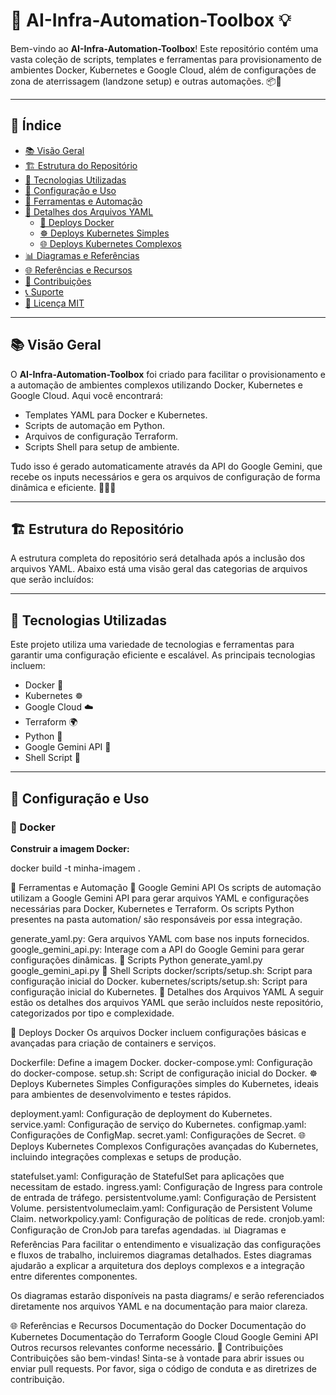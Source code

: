 # 🚀 AI-Infra-Automation-Toolbox 💡

Bem-vindo ao **AI-Infra-Automation-Toolbox**! Este repositório contém uma vasta coleção de scripts, templates e ferramentas para provisionamento de ambientes Docker, Kubernetes e Google Cloud, além de configurações de zona de aterrissagem (landzone setup) e outras automações. 📦🔧

---

## 📜 Índice

- [📚 Visão Geral](#-visão-geral)
- [🏗️ Estrutura do Repositório](#️-estrutura-do-repositório)
- [🚀 Tecnologias Utilizadas](#-tecnologias-utilizadas)
- [🔧 Configuração e Uso](#-configuração-e-uso)
- [🧰 Ferramentas e Automação](#-ferramentas-e-automação)
- [📂 Detalhes dos Arquivos YAML](#-detalhes-dos-arquivos-yaml)
  - [🐳 Deploys Docker](#-deploys-docker)
  - [☸️ Deploys Kubernetes Simples](#-deploys-kubernetes-simples)
  - [🌐 Deploys Kubernetes Complexos](#-deploys-kubernetes-complexos)
- [📊 Diagramas e Referências](#-diagramas-e-referências)
- [🌐 Referências e Recursos](#-referências-e-recursos)
- [👥 Contribuições](#-contribuições)
- [📞 Suporte](#-suporte)
- [📜 Licença MIT](#-licença-mit)

---

## 📚 Visão Geral

O **AI-Infra-Automation-Toolbox** foi criado para facilitar o provisionamento e a automação de ambientes complexos utilizando Docker, Kubernetes e Google Cloud. Aqui você encontrará:

- Templates YAML para Docker e Kubernetes.
- Scripts de automação em Python.
- Arquivos de configuração Terraform.
- Scripts Shell para setup de ambiente.

Tudo isso é gerado automaticamente através da API do Google Gemini, que recebe os inputs necessários e gera os arquivos de configuração de forma dinâmica e eficiente. 🧑‍💻✨

---

## 🏗️ Estrutura do Repositório

A estrutura completa do repositório será detalhada após a inclusão dos arquivos YAML. Abaixo está uma visão geral das categorias de arquivos que serão incluídos:



---

## 🚀 Tecnologias Utilizadas

Este projeto utiliza uma variedade de tecnologias e ferramentas para garantir uma configuração eficiente e escalável. As principais tecnologias incluem:

- Docker 🐳
- Kubernetes ☸️
- Google Cloud ☁️
- Terraform 🌍
- Python 🐍
- Google Gemini API 📡
- Shell Script 🐚

---

## 🔧 Configuração e Uso

### 🐳 Docker

**Construir a imagem Docker:**

docker build -t minha-imagem .


🧰 Ferramentas e Automação
📄 Google Gemini API
Os scripts de automação utilizam a Google Gemini API para gerar arquivos YAML e configurações necessárias para Docker, Kubernetes e Terraform. Os scripts Python presentes na pasta automation/ são responsáveis por essa integração.

generate_yaml.py: Gera arquivos YAML com base nos inputs fornecidos.
google_gemini_api.py: Interage com a API do Google Gemini para gerar configurações dinâmicas.
🐍 Scripts Python
generate_yaml.py
google_gemini_api.py
🐚 Shell Scripts
docker/scripts/setup.sh: Script para configuração inicial do Docker.
kubernetes/scripts/setup.sh: Script para configuração inicial do Kubernetes.
📂 Detalhes dos Arquivos YAML
A seguir estão os detalhes dos arquivos YAML que serão incluídos neste repositório, categorizados por tipo e complexidade.

🐳 Deploys Docker
Os arquivos Docker incluem configurações básicas e avançadas para criação de containers e serviços.

Dockerfile: Define a imagem Docker.
docker-compose.yml: Configuração do docker-compose.
setup.sh: Script de configuração inicial do Docker.
☸️ Deploys Kubernetes Simples
Configurações simples do Kubernetes, ideais para ambientes de desenvolvimento e testes rápidos.

deployment.yaml: Configuração de deployment do Kubernetes.
service.yaml: Configuração de serviço do Kubernetes.
configmap.yaml: Configurações de ConfigMap.
secret.yaml: Configurações de Secret.
🌐 Deploys Kubernetes Complexos
Configurações avançadas do Kubernetes, incluindo integrações complexas e setups de produção.

statefulset.yaml: Configuração de StatefulSet para aplicações que necessitam de estado.
ingress.yaml: Configuração de Ingress para controle de entrada de tráfego.
persistentvolume.yaml: Configuração de Persistent Volume.
persistentvolumeclaim.yaml: Configuração de Persistent Volume Claim.
networkpolicy.yaml: Configuração de políticas de rede.
cronjob.yaml: Configuração de CronJob para tarefas agendadas.
📊 Diagramas e Referências
Para facilitar o entendimento e visualização das configurações e fluxos de trabalho, incluiremos diagramas detalhados. Estes diagramas ajudarão a explicar a arquitetura dos deploys complexos e a integração entre diferentes componentes.

Os diagramas estarão disponíveis na pasta diagrams/ e serão referenciados diretamente nos arquivos YAML e na documentação para maior clareza.

🌐 Referências e Recursos
Documentação do Docker
Documentação do Kubernetes
Documentação do Terraform
Google Cloud
Google Gemini API
Outros recursos relevantes conforme necessário.
👥 Contribuições
Contribuições são bem-vindas! Sinta-se à vontade para abrir issues ou enviar pull requests. Por favor, siga o código de conduta e as diretrizes de contribuição.

